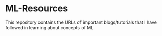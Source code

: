 # ML-Resources
This repository contains the URLs of important blogs/tutorials that I have followed in learning about concepts of ML.
